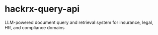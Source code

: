 # hackrx-query-api
LLM-powered document query and retrieval system for insurance, legal, HR, and compliance domains
